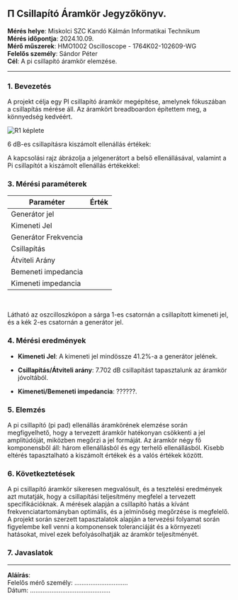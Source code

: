 
## &#928; Csillapító Áramkör Jegyzőkönyv.

**Mérés helye**: Miskolci SZC Kandó Kálmán Informatikai Technikum  
**Mérés időpontja**: 2024.10.09.  
**Mérő műszerek**: HMO1002 Oscilloscope - 1764K02-102609-WG  
**Felelős személy**: Sándor Péter  
**Cél**: A pi csillapító áramkör elemzése.

---

### 1. **Bevezetés**

A projekt célja egy PI csillapító áramkör megépítése, amelynek fókuszában a csillapítás mérése áll.
Az áramkört breadboardon építettem meg, a könnyedség kedvéért.

![R1 képlete](https://raw.githubusercontent.com/pongotamaas/Tavkozles/img/szamolascffee4ced185268076fb4bf54fdfafc23a0b0f74/kepek/svgviewer-output.svg)


6 dB-es csillapításra kiszámolt ellenállás értékek:

A kapcsolási rajz ábrázolja a jelgenerátort a belső ellenállásával, valamint a Pi csillapítót a kiszámolt ellenállás értékekkel:



### 3. **Mérési paraméterek**

| Paraméter           | Érték |
|---------------------|-------|
| Generátor jel       | |
| Kimeneti Jel        |  |
| Generátor Frekvencia|  |
| Csillapítás         |  |
| Átviteli Arány      |  |
| Bemeneti impedancia |  |
| Kimeneti impedancia |  |   

<br>

Látható az oszcilloszkópon a sárga 1-es csatornán a csillapított kimeneti jel, és a kék 2-es csatornán a generátor jel.




### 4. **Mérési eredmények**

- **Kimeneti Jel**: A kimeneti jel mindössze 41.2%-a a generátor jelének.
  
- **Csillapítás/Átviteli arány**:  7.702 dB csillapítást tapasztalunk az áramkör jóvoltából.

- **Kimeneti/Bemeneti impedancia**: ??????.  

### 5. **Elemzés**
A pi csillapító (pi pad) ellenállás áramkörének elemzése során megfigyelhető, hogy a tervezett áramkör hatékonyan csökkenti a jel amplitúdóját, miközben megőrzi a jel formáját. Az áramkör négy fő komponensből áll: három ellenállásból és egy terhelő ellenállásból. Kisebb eltérés tapasztalható a kiszámolt értékek és a valós értékek között.

### 6. **Következtetések**
A pi csillapító áramkör sikeresen megvalósult, és a tesztelési eredmények azt mutatják, hogy a csillapítási teljesítmény megfelel a tervezett specifikációknak. A mérések alapján a csillapító hatás a kívánt frekvenciatartományban optimális, és a jelminőség megőrzése is megfelelő. A projekt során szerzett tapasztalatok alapján a tervezési folyamat során figyelembe kell venni a komponensek toleranciáját és a környezeti hatásokat, mivel ezek befolyásolhatják az áramkör teljesítményét.

### 7. **Javaslatok**


---

**Aláírás**:  
Felelős mérő személy: ..............................  
Dátum: .............................................

